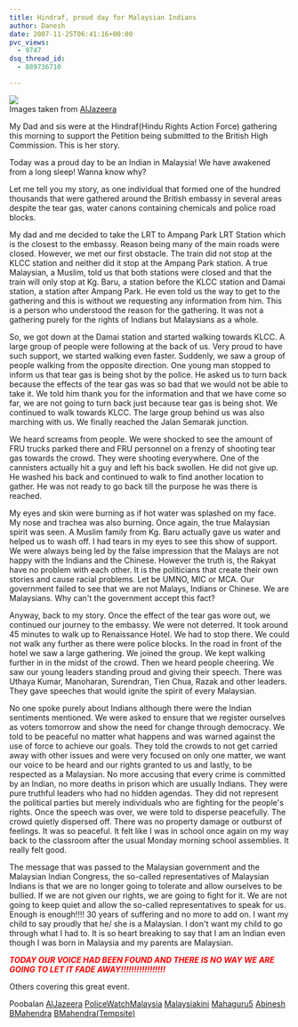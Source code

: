```yaml
---
title: Hindraf, proud day for Malaysian Indians
author: Danesh
date: 2007-11-25T06:41:16+00:00
pvc_views:
  - 9747
dsq_thread_id:
  - 889736710

---
```

![][1]  
Images taken from [AlJazeera][2]

My Dad and sis were at the Hindraf(Hindu Rights Action Force) gathering this morning to support the Petition being submitted to the British High Commission. This is her story.

<meta http-equiv="CONTENT-TYPE" content="text/html; charset=utf-8" />

<title>
</title>

<meta name="GENERATOR" content="OpenOffice.org 2.3  (Linux)" />


<p style="margin-bottom: 0in">
  Today was a proud day to be an Indian in Malaysia! We have awakened from a long sleep! Wanna know why?
</p>

<p style="margin-bottom: 0in">
  Let me tell you my story, as one individual that formed one of the hundred thousands that were gathered around the British embassy in several areas despite the tear gas, water canons containing chemicals and police road blocks.
</p>

<p style="margin-bottom: 0in">
  My dad and me decided to take the LRT to Ampang Park LRT Station which is the closest to the embassy. Reason being many of the main roads were closed. However, we met our first obstacle. The train did not stop at the KLCC station and neither did it stop at the Ampang Park station. A true Malaysian, a Muslim, told us that both stations were closed and that the train will only stop at Kg. Baru, a station before the KLCC station and Damai station, a station after Ampang Park. He even told us the way to get to the gathering and this is without we requesting any information from him. This is a person who understood the reason for the gathering. It was not a gathering purely for the rights of Indians but Malaysians as a whole.
</p>

<p style="margin-bottom: 0in">
  So, we got down at the Damai station and started walking towards KLCC. A large group of people were following at the back of us. Very proud to have such support, we started walking even faster. Suddenly, we saw a group of people walking from the opposite direction. One young man stopped to inform us that tear gas is being shot by the police. He asked us to turn back because the effects of the tear gas was so bad that we would not be able to take it. We told him thank you for the information and that we have come so far, we are not going to turn back just because tear gas is being shot. We continued to walk towards KLCC. The large group behind us was also marching with us. We finally reached the Jalan Semarak junction.
</p>

<p style="margin-bottom: 0in">
  <!--more-->
</p>

<p style="margin-bottom: 0in">
  We heard screams from people. We were shocked to see the amount of FRU trucks parked there and FRU personnel on a frenzy of shooting tear gas towards the crowd. They were shooting everywhere. One of the cannisters actually hit a guy and left his back swollen. He did not give up. He washed his back and continued to walk to find another location to gather. He was not ready to go back till the purpose he was there is reached.
</p>

<p style="margin-bottom: 0in">
  My eyes and skin were burning as if hot water was splashed on my face. My nose and trachea was also burning. Once again, the true Malaysian spirit was seen. A Muslim family from Kg. Baru actually gave us water and helped us to wash off. I had tears in my eyes to see this show of support. We were always being led by the false impression that the Malays are not happy with the Indians and the Chinese. However the truth is, the Rakyat have no problem with each other. It is the politicians that create their own stories and cause racial problems. Let be UMNO, MIC or MCA. Our government failed to see that we are not Malays, Indians or Chinese. We are Malaysians. Why can't the government accept this fact?
</p>

<p style="margin-bottom: 0in">
  Anyway, back to my story. Once the effect of the tear gas wore out, we continued our journey to the embassy. We were not deterred. It took around 45 minutes to walk up to Renaissance Hotel. We had to stop there. We could not walk any further as there were police blocks. In the road in front of the hotel we saw a large gathering. We joined the group. We kept walking further in in the midst of the crowd. Then we heard people cheering. We saw our young leaders standing proud and giving their speech. There was Uthaya Kumar, Manoharan, Surendran, Tien Chua, Razak and other leaders. They gave speeches that would ignite the spirit of every Malaysian.
</p>

<p style="margin-bottom: 0in">
  No one spoke purely about Indians although there were the Indian sentiments mentioned. We were asked to ensure that we register ourselves as voters tomorrow and show the need for change through democracy. We told to be peaceful no matter what happens and was warned against the use of force to achieve our goals. They told the crowds to not get carried away with other issues and were very focused on only one matter, we want our voice to be heard and our rights granted to us and lastly, to be respected as a Malaysian. No more accusing that every crime is committed by an Indian, no more deaths in prison which are usually Indians. They were pure truthful leaders who had no hidden agendas. They did not represent the political parties but merely individuals who are fighting for the people's rights. Once the speech was over, we were told to disperse peacefully. The crowd quietly dispersed off. There was no property damage or outburst of feelings. It was so peaceful. It felt like I was in school once again on my way back to the classroom after the usual Monday morning school assemblies. It really felt good.
</p>

<p style="margin-bottom: 0in">
  The message that was passed to the Malaysian government and the Malaysian Indian Congress, the so-called representatives of Malaysian Indians is that we are no longer going to tolerate and allow ourselves to be bullied. If we are not given our rights, we are going to fight for it. We are not going to keep quiet and allow the so-called representatives to speak for us. Enough is enough!!!! 30 years of suffering and no more to add on. I want my child to say proudly that he/ she is a Malaysian. I don't want my child to go through what I had to. It is so heart breaking to say that I am an Indian even though I was born in Malaysia and my parents are Malaysian.
</p>

<p style="margin-bottom: 0in">
  <font color="#ff0000"><em><strong>TODAY OUR VOICE HAD BEEN FOUND AND THERE IS NO WAY WE ARE GOING TO LET IT FADE AWAY!!!!!!!!!!!!!!!!!</strong></em></font>
</p>

Others covering this great event.

Poobalan [AlJazeera][2] [PoliceWatchMalaysia][3] [Malaysiakini][4] [Mahaguru5][5] [Abinesh][6] [BMahendra][7] [BMahendra(Tempsite)][8]

 [1]: http://img264.imageshack.us/img264/453/1234006151ia7.jpg
 [2]: http://english.aljazeera.net/NR/exeres/53685CBD-40D4-4AC3-B354-73BBC2DA7D51.htm
 [3]: http://www.policewatchmalaysia.com/
 [4]: http://www.malaysiakini.com/
 [5]: http://mahaguru58.blogspot.com/
 [6]: http://www.abinesh.com/delirium/
 [7]: http://www.bmahendran.com/blog/index.php
 [8]: http://novinthen.com/blog/